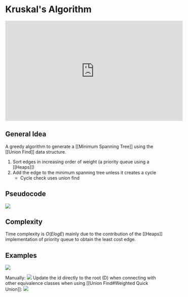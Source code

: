 # Kruskal's Algorithm
<iframe width="560" height="315" src="https://www.youtube.com/embed/71UQH7Pr9kU" title="YouTube video player" frameborder="0" allow="accelerometer; autoplay; clipboard-write; encrypted-media; gyroscope; picture-in-picture" allowfullscreen></iframe>

## General Idea
A greedy algorithm to generate a [[Minimum Spanning Tree]] using the [[Union Find]] data structure.

1. Sort edges in increasing order of weight (a priority queue using a [[Heaps]])
2. Add the edge to the minimum spanning tree unless it creates a cycle
	- Cycle check uses union find
## Pseudocode
![](https://i.imgur.com/k8KosSA.png)

## Complexity
Time complexity is $O(ElogE)$ mainly due to the contribution of the [[Heaps]] implementation of priority queue to obtain the least cost edge.
## Examples
![](https://i.imgur.com/6GAifnv.png)

Manually:
![](https://i.imgur.com/5kfRLym.png)
Update the id directly to the root (D) when connecting with other equivalence classes when using [[Union Find#Weighted Quick Union]]:
![](https://i.imgur.com/1pVDfMY.png)
